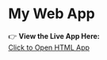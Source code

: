 # My Web App

👉 **View the Live App Here:**  
[Click to Open HTML App](https://snityasree.github.io/my-html-app/)
